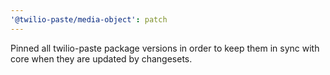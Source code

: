```yaml
---
'@twilio-paste/media-object': patch
---
```


Pinned all twilio-paste package versions in order to keep them in sync with core when they are updated by changesets.
